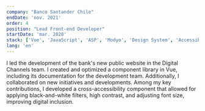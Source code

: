 ```yaml
---
company: "Banco Santander Chile"
endDate: 'nov. 2021'
order: 4
position: "Lead Front-end Developer"
startDate: 'mar. 2020'
stack: ['Vue', 'JavaScript', 'ASP', 'Modyo', 'Design System', 'Accessibility', 'HTML5', 'CSS3']
lang: 'en'
---
```


I led the development of the bank's new public website in the Digital Channels team. I created and optimized a component library in Vue, including its documentation for the development team. Additionally, I collaborated on new initiatives and developments. Among my key contributions, I developed a cross-accessibility component that allowed for applying black-and-white filters, high contrast, and adjusting font size, improving digital inclusion.